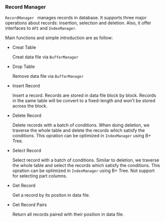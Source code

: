 ### Record Manager

`RecordManager `  manages records in database. It supports three major operations about records: insertion, selection and deletion. Also, it offer interfaces to `API` and `IndexManager`.

Main functions and simple introduction are as follow:

- Creat Table

  Creat data file via `BufferManager`

- Drop Table

  Remove data file via `BufferManager`

- Insert Record

  Insert a record. Records are stored in data file block by block. Records in the same table will be convert to a fixed-length and won't be stored across the block.

- Delete Record

  Delete records with a batch of conditions.  When doing deletion, we traverse the whole table and delete the records which satisfy the conditions. This opration can be optimized in `IndexManager` using B+ Tree.

- Select Record

  Select record with a batch of conditions. Similar to deletion, we traverse the whole table and select the records which satisfy the conditions. This opration can be optimized in `IndexManager` using B+ Tree. Not support for selecting part columns.

- Get Record

  Get a record by its positon in data file.

- Get Record Pairs

  Return all records paired with their position in data file.